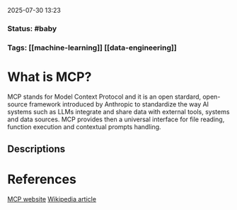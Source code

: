 2025-07-30 13:23

### Status: #baby

### Tags: [[machine-learning]] [[data-engineering]]

# What is  MCP?
MCP stands for Model Context Protocol and it is an open stardard, open-source framework introduced by Anthropic to standardize the way AI systems such as LLMs integrate and share data with external tools, systems and data sources. MCP provides then a universal interface for file reading, function execution and contextual prompts handling. 


## Descriptions





# References

[MCP website](https://modelcontextprotocol.io/overview)
[Wikipedia article](https://en.wikipedia.org/wiki/Model_Context_Protocol)







